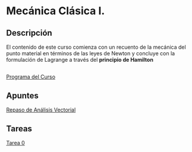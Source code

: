 # Mecánica Clásica I.

## Descripción

El contenido de este curso comienza con un recuento de la mecánica del punto material en términos de las leyes de Newton y concluye con la formulación de Lagrange a través del **principio de Hamilton**


## 

[Programa del Curso](Notas/FS-4211_MECANICA_CLASICA_I.pdf)

## Apuntes

[Repaso de Análisis Vectorial](Notas/mates_pa_mecanica.pdf)


## Tareas

[Tarea 0](Tareas/Tarea_0__Repaso_de_Analisis_Vectorial_I.pdf)

